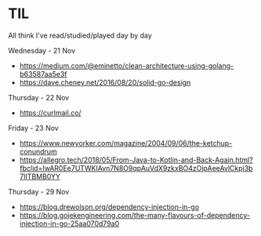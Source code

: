 # TIL
All think I've read/studied/played day by day

Wednesday - 21 Nov   
- https://medium.com/@eminetto/clean-architecture-using-golang-b63587aa5e3f
- https://dave.cheney.net/2016/08/20/solid-go-design

Thursday - 22 Nov
- https://curlmail.co/

Friday - 23 Nov
- https://www.newyorker.com/magazine/2004/09/06/the-ketchup-conundrum
- https://allegro.tech/2018/05/From-Java-to-Kotlin-and-Back-Again.html?fbclid=IwAR0Ee7UTWKIAvn7N8O9qpAuVdX9zkxBO4zOipAeeAvlCkpj3b7lITBMB0YY

Thursday - 29 Nov
- https://blog.drewolson.org/dependency-injection-in-go
- https://blog.gojekengineering.com/the-many-flavours-of-dependency-injection-in-go-25aa070d79a0
